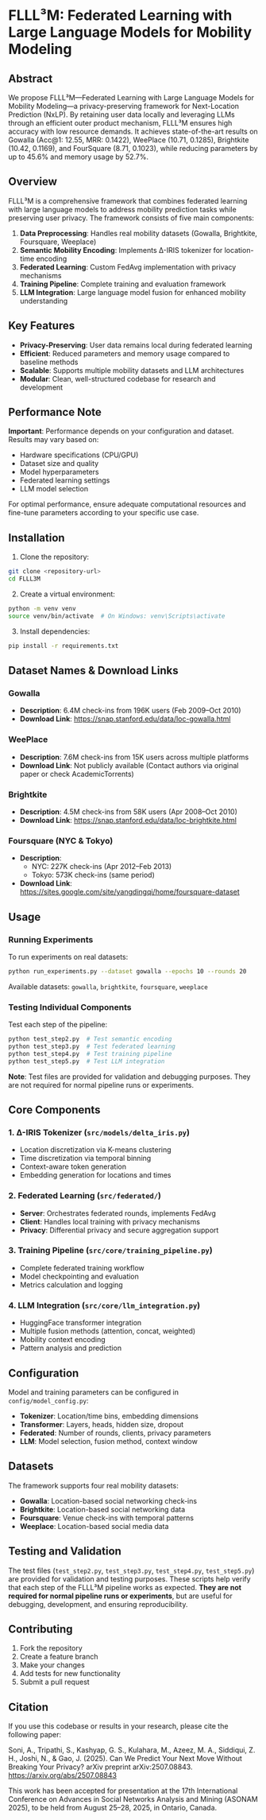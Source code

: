 # FLLL³M: Federated Learning with Large Language Models for Mobility Modeling

## Abstract

We propose FLLL³M—Federated Learning with Large Language Models for Mobility Modeling—a privacy-preserving framework for Next-Location Prediction (NxLP). By retaining user data locally and leveraging LLMs through an efficient outer product mechanism, FLLL³M ensures high accuracy with low resource demands. It achieves state-of-the-art results on Gowalla (Acc@1: 12.55, MRR: 0.1422), WeePlace (10.71, 0.1285), Brightkite (10.42, 0.1169), and FourSquare (8.71, 0.1023), while reducing parameters by up to 45.6% and memory usage by 52.7%.

## Overview

FLLL³M is a comprehensive framework that combines federated learning with large language models to address mobility prediction tasks while preserving user privacy. The framework consists of five main components:

1. **Data Preprocessing**: Handles real mobility datasets (Gowalla, Brightkite, Foursquare, Weeplace)
2. **Semantic Mobility Encoding**: Implements Δ-IRIS tokenizer for location-time encoding
3. **Federated Learning**: Custom FedAvg implementation with privacy mechanisms
4. **Training Pipeline**: Complete training and evaluation framework
5. **LLM Integration**: Large language model fusion for enhanced mobility understanding

## Key Features

- **Privacy-Preserving**: User data remains local during federated learning
- **Efficient**: Reduced parameters and memory usage compared to baseline methods
- **Scalable**: Supports multiple mobility datasets and LLM architectures
- **Modular**: Clean, well-structured codebase for research and development

## Performance Note

**Important**: Performance depends on your configuration and dataset. Results may vary based on:
- Hardware specifications (CPU/GPU)
- Dataset size and quality
- Model hyperparameters
- Federated learning settings
- LLM model selection

For optimal performance, ensure adequate computational resources and fine-tune parameters according to your specific use case.

## Installation

1. Clone the repository:
```bash
git clone <repository-url>
cd FLLL3M
```

2. Create a virtual environment:
```bash
python -m venv venv
source venv/bin/activate  # On Windows: venv\Scripts\activate
```

3. Install dependencies:
```bash
pip install -r requirements.txt
```

## Dataset Names & Download Links

### Gowalla
- **Description**: 6.4M check-ins from 196K users (Feb 2009–Oct 2010)
- **Download Link**: https://snap.stanford.edu/data/loc-gowalla.html

### WeePlace
- **Description**: 7.6M check-ins from 15K users across multiple platforms
- **Download Link**: Not publicly available (Contact authors via original paper or check AcademicTorrents)

### Brightkite
- **Description**: 4.5M check-ins from 58K users (Apr 2008–Oct 2010)
- **Download Link**: https://snap.stanford.edu/data/loc-brightkite.html

### Foursquare (NYC & Tokyo)
- **Description**:
  - NYC: 227K check-ins (Apr 2012–Feb 2013)
  - Tokyo: 573K check-ins (same period)
- **Download Link**: https://sites.google.com/site/yangdingqi/home/foursquare-dataset

## Usage

### Running Experiments

To run experiments on real datasets:

```bash
python run_experiments.py --dataset gowalla --epochs 10 --rounds 20
```

Available datasets: `gowalla`, `brightkite`, `foursquare`, `weeplace`

### Testing Individual Components

Test each step of the pipeline:

```bash
python test_step2.py  # Test semantic encoding
python test_step3.py  # Test federated learning
python test_step4.py  # Test training pipeline
python test_step5.py  # Test LLM integration
```

**Note**: Test files are provided for validation and debugging purposes. They are not required for normal pipeline runs or experiments.

## Core Components

### 1. Δ-IRIS Tokenizer (`src/models/delta_iris.py`)
- Location discretization via K-means clustering
- Time discretization via temporal binning
- Context-aware token generation
- Embedding generation for locations and times

### 2. Federated Learning (`src/federated/`)
- **Server**: Orchestrates federated rounds, implements FedAvg
- **Client**: Handles local training with privacy mechanisms
- **Privacy**: Differential privacy and secure aggregation support

### 3. Training Pipeline (`src/core/training_pipeline.py`)
- Complete federated training workflow
- Model checkpointing and evaluation
- Metrics calculation and logging

### 4. LLM Integration (`src/core/llm_integration.py`)
- HuggingFace transformer integration
- Multiple fusion methods (attention, concat, weighted)
- Mobility context encoding
- Pattern analysis and prediction

## Configuration

Model and training parameters can be configured in `config/model_config.py`:

- **Tokenizer**: Location/time bins, embedding dimensions
- **Transformer**: Layers, heads, hidden size, dropout
- **Federated**: Number of rounds, clients, privacy parameters
- **LLM**: Model selection, fusion method, context window

## Datasets

The framework supports four real mobility datasets:

- **Gowalla**: Location-based social networking check-ins
- **Brightkite**: Location-based social networking data
- **Foursquare**: Venue check-ins with temporal patterns
- **Weeplace**: Location-based social media data

## Testing and Validation

The test files (`test_step2.py`, `test_step3.py`, `test_step4.py`, `test_step5.py`) are provided for validation and testing purposes. These scripts help verify that each step of the FLLL³M pipeline works as expected. **They are not required for normal pipeline runs or experiments**, but are useful for debugging, development, and ensuring reproducibility.

## Contributing

1. Fork the repository
2. Create a feature branch
3. Make your changes
4. Add tests for new functionality
5. Submit a pull request


## Citation

If you use this codebase or results in your research, please cite the following paper:

Soni, A., Tripathi, S., Kashyap, G. S., Kulahara, M., Azeez, M. A., Siddiqui, Z. H., Joshi, N., & Gao, J. (2025). Can We Predict Your Next Move Without Breaking Your Privacy? arXiv preprint arXiv:2507.08843. https://arxiv.org/abs/2507.08843

This work has been accepted for presentation at the 17th International Conference on Advances in Social Networks Analysis and Mining (ASONAM 2025), to be held from August 25–28, 2025, in Ontario, Canada.

